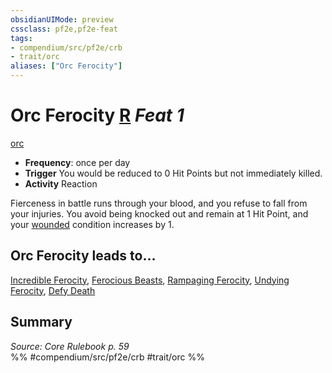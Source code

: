 ```yaml
---
obsidianUIMode: preview
cssclass: pf2e,pf2e-feat
tags:
- compendium/src/pf2e/crb
- trait/orc
aliases: ["Orc Ferocity"]
---
```

# Orc Ferocity  [R](chapter-9-playing-the-game.md#Actions "Reaction") *Feat 1*  
[orc](orc.md "Orc Ancestry & Heritage Trait")  

- **Frequency**: once per day
- **Trigger** You would be reduced to 0 Hit Points but not immediately killed.
- **Activity** Reaction

Fierceness in battle runs through your blood, and you refuse to fall from your injuries. You avoid being knocked out and remain at 1 Hit Point, and your [wounded](conditions.md#Wounded) condition increases by 1.

## Orc Ferocity leads to...

[Incredible Ferocity](incredible-ferocity.md), [Ferocious Beasts](ferocious-beasts-apg.md), [Rampaging Ferocity](rampaging-ferocity-apg.md), [Undying Ferocity](undying-ferocity-apg.md), [Defy Death](defy-death-loag.md)

## Summary

*Source: Core Rulebook p. 59*  
%% #compendium/src/pf2e/crb #trait/orc %%